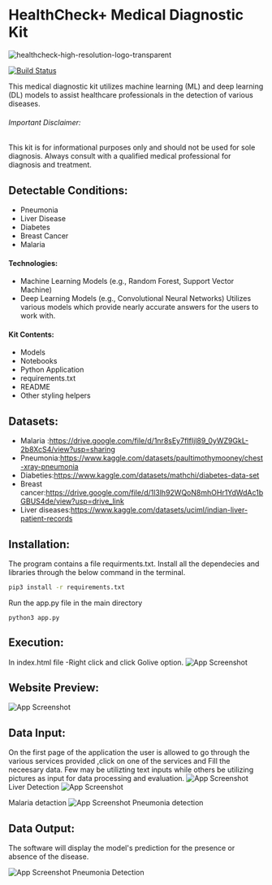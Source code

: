 # HealthCheck+  Medical Diagnostic Kit


![healthcheck-high-resolution-logo-transparent](https://github.com/user-attachments/assets/0187627f-f365-4c23-a190-81d1f55c2afa)

[![Build Status](https://travis-ci.org/joemccann/dillinger.svg?branch=master)](https://travis-ci.org/joemccann/dillinger)


This medical diagnostic kit utilizes machine learning (ML) and deep learning (DL) models to assist healthcare professionals in the detection of various diseases.
###### Important Disclaimer:

This kit is for informational purposes only and should not be used for sole diagnosis. Always consult with a qualified medical professional for diagnosis and treatment.

## Detectable Conditions:




- Pneumonia
- Liver Disease
- Diabetes
- Breast Cancer
- Malaria

#### Technologies:

- Machine Learning Models (e.g., Random Forest, Support Vector Machine) 
- Deep Learning Models (e.g., Convolutional Neural Networks)
 Utilizes various models which provide nearly accurate answers for the users to work with.
#### Kit Contents:

- Models 
- Notebooks
- Python Application 
- requirements.txt
- README
- Other styling helpers


## Datasets:
- Malaria :https://drive.google.com/file/d/1nr8sEy7fIfIjl89_0yWZ9GkL-2b8XcS4/view?usp=sharing
- Pneumonia:https://www.kaggle.com/datasets/paultimothymooney/chest-xray-pneumonia
- Diabeties:https://www.kaggle.com/datasets/mathchi/diabetes-data-set
- Breast cancer:https://drive.google.com/file/d/1l3lh92WQoN8mhOHr1YdWdAc1bGBUS4de/view?usp=drive_link
- Liver diseases:https://www.kaggle.com/datasets/uciml/indian-liver-patient-records

## Installation:

The program contains a file requirments.txt. Install all the dependecies and libraries through the below command in the terminal.

```sh
pip3 install -r requirements.txt
```
Run the app.py file in the main directory
```
python3 app.py
```
## Execution:
In index.html file -Right click and click Golive option.
![App Screenshot](https://github.com/user-attachments/assets/7efe7bb6-eeff-4d07-adb9-69da8fa2a449)
## Website Preview:

![App Screenshot](https://github.com/user-attachments/assets/f21f7d79-2027-4dba-8681-703c87eab469)
## Data Input:


On the first page of the application the user is allowed to go through the various services provided ,click on one of the services and Fill the neceesary data.
Few may be utilizting text inputs while others be utilizing pictures as input for data processing and evaluation. 
![App Screenshot](https://github.com/user-attachments/assets/59b954d3-9589-42ac-9353-291951f4ab37)
Liver Detection
![App Screenshot](https://github.com/user-attachments/assets/40f5cece-929f-44b0-a41c-da20d0ba15fd)

Malaria detaction
![App Screenshot](https://github.com/user-attachments/assets/2a7989cf-5f7b-4c5c-9f82-39a03647c731)
Pneumonia detection




## Data Output:

The software will display the model's prediction for the presence or absence of the disease.


![App Screenshot](https://github.com/user-attachments/assets/6e2a9560-dd1f-435c-a09c-aae5ca12ac2a)
Pneumonia Detection


